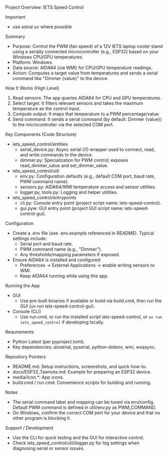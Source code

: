 Project Overview: IETS Speed Control

Important
- use astral uv where possible

Summary
- Purpose: Control the PWM (fan speed) of a 12V IETS laptop cooler stand using a serially connected microcontroller (e.g., ESP32) based on your Windows CPU/GPU temperatures.
- Platform: Windows.
- Data source: AIDA64 (via WMI) for CPU/GPU temperature readings.
- Action: Computes a target value from temperatures and sends a serial command like "Dimmer {value}" to the device.

How It Works (High Level)
1) Read sensors: The app queries AIDA64 for CPU and GPU temperatures.
2) Select target: It filters relevant sensors and takes the maximum temperature as the control input.
3) Compute output: It maps that temperature to a PWM percentage/value.
4) Send command: It sends a serial command (by default: Dimmer {value}) to the microcontroller via the selected COM port.

Key Components (Code Structure)
- iets_speed_control/entities
  - serial_device.py: Async serial I/O wrapper used to connect, read, and write commands to the device.
  - dimmer.py: Specialization for PWM control; exposes read_dimmer_value and set_dimmer_value.
- iets_speed_control/util
  - env.py: Configuration defaults (e.g., default COM port, baud rate, PWM command name).
  - sensors.py: AIDA64/WMI temperature access and sensor utilities.
  - logger.py, tools.py: Logging and helper utilities.
- iets_speed_control/entrypoints
  - cli.py: Console entry point (project script name: iets-speed-control).
  - gui.pyw: GUI entry point (project GUI script name: iets-speed-control-gui).

Configuration
- Create a .env file (see .env.example referenced in README). Typical settings include:
  - Serial port and baud rate.
  - PWM command name (e.g., "Dimmer").
  - Any thresholds/mapping parameters if exposed.
- Ensure AIDA64 is installed and configured:
  - Preferences → External Applications → enable writing sensors to WMI.
  - Keep AIDA64 running while using this app.

Running the App
- GUI
  - Use pre-built binaries if available or build via build.cmd, then run the GUI (uv run iets-speed-control-gui).
- Console (CLI)
  - Use run.cmd, or run the installed script iets-speed-control, or `uv run iets_speed_control` if developing locally.

Requirements
- Python Latest (per pyproject.toml).
- Key dependencies: aioserial, pyserial, python-dotenv, wmi, wxasync.

Repository Pointers
- README.md: Setup instructions, screenshots, and quick how-to.
- docs/ESP32_Tasmota.md: Example for preparing an ESP32 device.
- media/icon.*: App icons.
- build.cmd / run.cmd: Convenience scripts for building and running.

Notes
- The serial command label and mapping can be tuned via env/config. Default PWM command is defined in util/env.py as PWM_COMMAND.
- On Windows, confirm the correct COM port for your device and that no other program is blocking it.

Support / Development
- Use the CLI for quick testing and the GUI for interactive control.
- Check iets_speed_control/util/logger.py for log settings when diagnosing serial or sensor issues.
